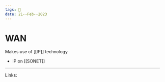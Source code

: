 ```yaml
---
tags: 🌱
date: 21--Feb--2023
---
```


# WAN

Makes use of [[IP]] technology
- IP on [[SONET]]

---
Links: 